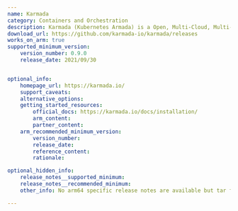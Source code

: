 ```yaml
---
name: Karmada
category: Containers and Orchestration
description: Karmada (Kubernetes Armada) is a Open, Multi-Cloud, Multi-Cluster Kubernetes Orchestration.
download_url: https://github.com/karmada-io/karmada/releases
works_on_arm: true
supported_minimum_version:
    version_number: 0.9.0
    release_date: 2021/09/30


optional_info:
    homepage_url: https://karmada.io/
    support_caveats:
    alternative_options:
    getting_started_resources:
        official_docs: https://karmada.io/docs/installation/
        arm_content:
        partner_content:
    arm_recommended_minimum_version:
        version_number:
        release_date:
        reference_content:
        rationale:

optional_hidden_info:
    release_notes__supported_minimum:
    release_notes__recommended_minimum:
    other_info: No arm64 specific release notes are available but tar file is released for ARM64 from [v0.9.0](https://github.com/karmada-io/karmada/releases/tag/v0.9.0).

---
```

